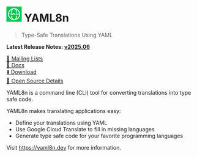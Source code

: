 # <img alt=logo src=yaml8n.png width=40px> YAML8n

> Type-Safe Translations Using YAML

**Latest Release Notes: [v2025.06](https://yaml8n.dev/blog/whats-new-202506/)**

[:speech_balloon: Mailing Lists](https://yaml8n.dev/docs/references/mailing-lists/)\
[:book: Docs](https://yaml8n.dev/docs/)\
[:arrow_down: Download](https://yaml8n.dev/docs/guides/install-yaml8n/)\
[:eyes: Open Source Details](https://candid.dev/open-source)

YAML8n is a command line (CLI) tool for converting translations into type safe code.

YAML8n makes translating applications easy:

- Define your translations using YAML
- Use Google Cloud Translate to fill in missing languages
- Generate type safe code for your favorite programming languages

Visit https://yaml8n.dev for more information.
